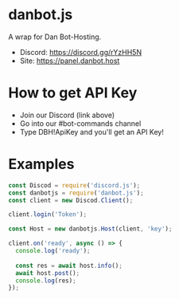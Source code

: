 # danbot.js

A wrap for Dan Bot-Hosting.

* Discord: https://discord.gg/rYzHH5N
* Site: https://panel.danbot.host

# How to get API Key

* Join our Discord (link above)
* Go into our #bot-commands channel
* Type DBH!ApiKey and you'll get an API Key!

# Examples

```js
const Discod = require('discord.js');
const danbotjs = require('danbot.js');
const client = new Discod.Client();

client.login('Token');

const Host = new danbotjs.Host(client, 'key');

client.on('ready', async () => {
  console.log('ready');
  
  const res = await host.info();
  await host.post();
  console.log(res);
});
```